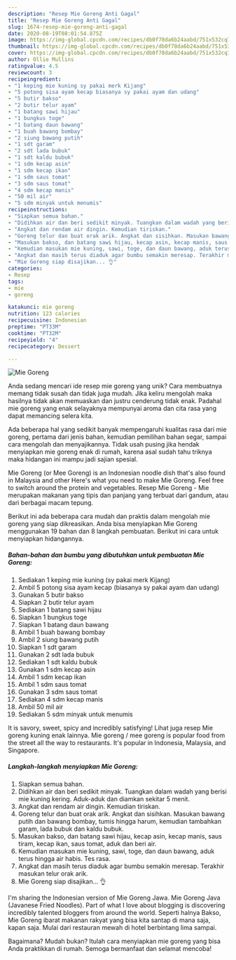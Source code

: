 ```yaml
---
description: "Resep Mie Goreng Anti Gagal"
title: "Resep Mie Goreng Anti Gagal"
slug: 1674-resep-mie-goreng-anti-gagal
date: 2020-08-19T08:01:54.875Z
image: https://img-global.cpcdn.com/recipes/db0f78da6b24aabd/751x532cq70/mie-goreng-foto-resep-utama.jpg
thumbnail: https://img-global.cpcdn.com/recipes/db0f78da6b24aabd/751x532cq70/mie-goreng-foto-resep-utama.jpg
cover: https://img-global.cpcdn.com/recipes/db0f78da6b24aabd/751x532cq70/mie-goreng-foto-resep-utama.jpg
author: Ollie Mullins
ratingvalue: 4.5
reviewcount: 3
recipeingredient:
- "1 keping mie kuning sy pakai merk Kijang"
- "5 potong sisa ayam kecap biasanya sy pakai ayam dan udang"
- "5 butir bakso"
- "2 butir telur ayam"
- "1 batang sawi hijau"
- "1 bungkus toge"
- "1 batang daun bawang"
- "1 buah bawang bombay"
- "2 siung bawang putih"
- "1 sdt garam"
- "2 sdt lada bubuk"
- "1 sdt kaldu bubuk"
- "1 sdm kecap asin"
- "1 sdm kecap ikan"
- "1 sdm saus tomat"
- "3 sdm saus tomat"
- "4 sdm kecap manis"
- "50 mil air"
- "5 sdm minyak untuk menumis"
recipeinstructions:
- "Siapkan semua bahan."
- "Didihkan air dan beri sedikit minyak. Tuangkan dalam wadah yang berisi mie kuning kering. Aduk-aduk dan diamkan sekitar 5 menit."
- "Angkat dan rendam air dingin. Kemudian tiriskan."
- "Goreng telur dan buat orak arik. Angkat dan sisihkan. Masukan bawang putih dan bawang bombay, tumis hingga harum, kemudian tambahkan garam, lada bubuk dan kaldu bubuk."
- "Masukan bakso, dan batang sawi hijau, kecap asin, kecap manis, saus tiram, kecap ikan, saus tomat, aduk dan beri air."
- "Kemudian masukan mie kuning, sawi, toge, dan daun bawang, aduk terus hingga air habis. Tes rasa."
- "Angkat dan masih terus diaduk agar bumbu semakin meresap. Terakhir masukan telur orak arik."
- "Mie Goreng siap disajikan... 👌"
categories:
- Resep
tags:
- mie
- goreng

katakunci: mie goreng 
nutrition: 123 calories
recipecuisine: Indonesian
preptime: "PT33M"
cooktime: "PT32M"
recipeyield: "4"
recipecategory: Dessert

---
```



![Mie Goreng](https://img-global.cpcdn.com/recipes/db0f78da6b24aabd/751x532cq70/mie-goreng-foto-resep-utama.jpg)

Anda sedang mencari ide resep mie goreng yang unik? Cara membuatnya memang tidak susah dan tidak juga mudah. Jika keliru mengolah maka hasilnya tidak akan memuaskan dan justru cenderung tidak enak. Padahal mie goreng yang enak selayaknya mempunyai aroma dan cita rasa yang dapat memancing selera kita.

Ada beberapa hal yang sedikit banyak mempengaruhi kualitas rasa dari mie goreng, pertama dari jenis bahan, kemudian pemilihan bahan segar, sampai cara mengolah dan menyajikannya. Tidak usah pusing jika hendak menyiapkan mie goreng enak di rumah, karena asal sudah tahu triknya maka hidangan ini mampu jadi sajian spesial.

Mie Goreng (or Mee Goreng) is an Indonesian noodle dish that&#39;s also found in Malaysia and other Here&#39;s what you need to make Mie Goreng. Feel free to switch around the protein and vegetables. Resep Mie Goreng - Mie merupakan makanan yang tipis dan panjang yang terbuat dari gandum, atau dari berbagai macam tepung.


Berikut ini ada beberapa cara mudah dan praktis dalam mengolah mie goreng yang siap dikreasikan. Anda bisa menyiapkan Mie Goreng menggunakan 19 bahan dan 8 langkah pembuatan. Berikut ini cara untuk menyiapkan hidangannya.

<!--inarticleads1-->

##### Bahan-bahan dan bumbu yang dibutuhkan untuk pembuatan Mie Goreng:

1. Sediakan 1 keping mie kuning (sy pakai merk Kijang)
1. Ambil 5 potong sisa ayam kecap (biasanya sy pakai ayam dan udang)
1. Gunakan 5 butir bakso
1. Siapkan 2 butir telur ayam
1. Sediakan 1 batang sawi hijau
1. Siapkan 1 bungkus toge
1. Siapkan 1 batang daun bawang
1. Ambil 1 buah bawang bombay
1. Ambil 2 siung bawang putih
1. Siapkan 1 sdt garam
1. Gunakan 2 sdt lada bubuk
1. Sediakan 1 sdt kaldu bubuk
1. Gunakan 1 sdm kecap asin
1. Ambil 1 sdm kecap ikan
1. Ambil 1 sdm saus tomat
1. Gunakan 3 sdm saus tomat
1. Sediakan 4 sdm kecap manis
1. Ambil 50 mil air
1. Sediakan 5 sdm minyak untuk menumis


It is savory, sweet, spicy and incredibly satisfying! Lihat juga resep Mie goreng kuning enak lainnya. Mie goreng / mee goreng is popular food from the street all the way to restaurants. It&#39;s popular in Indonesia, Malaysia, and Singapore. 

<!--inarticleads2-->

##### Langkah-langkah menyiapkan Mie Goreng:

1. Siapkan semua bahan.
1. Didihkan air dan beri sedikit minyak. Tuangkan dalam wadah yang berisi mie kuning kering. Aduk-aduk dan diamkan sekitar 5 menit.
1. Angkat dan rendam air dingin. Kemudian tiriskan.
1. Goreng telur dan buat orak arik. Angkat dan sisihkan. Masukan bawang putih dan bawang bombay, tumis hingga harum, kemudian tambahkan garam, lada bubuk dan kaldu bubuk.
1. Masukan bakso, dan batang sawi hijau, kecap asin, kecap manis, saus tiram, kecap ikan, saus tomat, aduk dan beri air.
1. Kemudian masukan mie kuning, sawi, toge, dan daun bawang, aduk terus hingga air habis. Tes rasa.
1. Angkat dan masih terus diaduk agar bumbu semakin meresap. Terakhir masukan telur orak arik.
1. Mie Goreng siap disajikan... 👌


I&#39;m sharing the Indonesian version of Mie Goreng Jawa. Mie Goreng Java (Javanese Fried Noodles). Part of what I love about blogging is discovering incredibly talented bloggers from around the world. Seperti halnya Bakso, Mie Goreng ibarat makanan rakyat yang bisa kita santap di mana saja, kapan saja. Mulai dari restauran mewah di hotel berbintang lima sampai. 

Bagaimana? Mudah bukan? Itulah cara menyiapkan mie goreng yang bisa Anda praktikkan di rumah. Semoga bermanfaat dan selamat mencoba!
